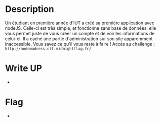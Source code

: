 # Description
Un étudiant en première année d'IUT a créé sa première application avec nodeJS.
Celle-ci est très simple, et fonctionne sans base de données, elle vous permet juste de vous créer un compte et de voir les informations de celui-ci.
Il a caché une partie d'administration sur son site apparemment inaccessible.
Vous savez ce qu'il vous reste à faire !
Accès au challenge : `http://nodemadness.ctf.midnightflag.fr/`

# Write UP
-

# Flag
-
